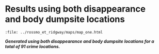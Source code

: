 # Results using both disappearance and body dumpsite locations


```{raw} html
:file: ../rossmo_et_ridgway/maps/map_one.html
```

_**Generated using both disappearance and body dumpsite locations for a total of 91 crime locations.**_

